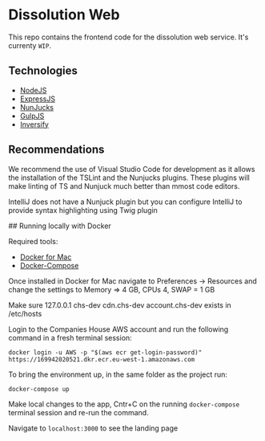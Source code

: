 # Dissolution Web
This repo contains the frontend code for the dissolution web service. It's currenty `WIP`.

## Technologies

- [NodeJS](https://nodejs.org/)
- [ExpressJS](https://expressjs.com/)
- [NunJucks](https://mozilla.github.io/nunjucks)
- [GulpJS](https://gulpjs.com/)
- [Inversify](https://github.com/inversify/)

## Recommendations

We recommend the use of Visual Studio Code for development as it allows the installation of the TSLint and the Nunjucks plugins. These plugins will make linting of TS and Nunjuck much better than mmost code editors.

IntelliJ does not have a Nunjuck plugin but you can configure IntelliJ to provide syntax highlighting using Twig plugin

## Running locally with Docker

Required tools:
- [Docker for Mac](https://hub.docker.com/editions/community/docker-ce-desktop-mac)
- [Docker-Compose](https://docs.docker.com/compose/install/)

Once installed in Docker for Mac navigate to Preferences -> Resources and change the settings to Memory => 4 GB, CPUs 4, SWAP = 1 GB

Make sure 127.0.0.1 chs-dev cdn.chs-dev account.chs-dev exists in /etc/hosts

Login to the Companies House AWS account and run the following command in a fresh terminal session:

`docker login -u AWS -p "$(aws ecr get-login-password)" https://169942020521.dkr.ecr.eu-west-1.amazonaws.com`

To bring the environment up, in the same folder as the project run:

`docker-compose up`

Make local changes to the app, Cntr+C on the running `docker-compose` terminal session and re-run the command.

Navigate to `localhost:3000` to see the landing page
